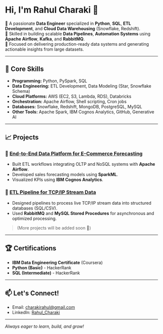 # Hi, I'm Rahul Charaki 👋

🔹 A passionate **Data Engineer** specialized in **Python**, **SQL**, **ETL Development**, and **Cloud Data Warehousing** (Snowflake, Redshift).  
🔹 Skilled in building scalable **Data Pipelines**, **Automation Systems** using **Apache Airflow**, **Kafka**, and **RabbitMQ**.  
🔹 Focused on delivering production-ready data systems and generating actionable insights from large datasets.

---

## 🚀 Core Skills
- **Programming:** Python, PySpark, SQL
- **Data Engineering:** ETL Development, Data Modeling (Star, Snowflake Schema)
- **Cloud Platforms:** AWS (EC2, S3, Lambda, RDS), Databricks
- **Orchestration:** Apache Airflow, Shell scripting, Cron jobs
- **Databases:** Snowflake, Redshift, MongoDB, PostgreSQL, MySQL
- **Other Tools:** Apache Spark, IBM Cognos Analytics, GitHub, Generative AI

---

## 📈 Projects

### 🌟 [End-to-End Data Platform for E-Commerce Forecasting](#)
- Built ETL workflows integrating OLTP and NoSQL systems with **Apache Airflow**.
- Developed sales forecasting models using **SparkML**.
- Visualized KPIs using **IBM Cognos Analytics**.

### 🌟 [ETL Pipeline for TCP/IP Stream Data](#)
- Designed pipelines to process live TCP/IP stream data into structured databases (SQL/CSV).
- Used **RabbitMQ** and **MySQL Stored Procedures** for asynchronous and optimized processing.

> (More projects will be added soon 🚀)

---

## 🏆 Certifications
- **IBM Data Engineering Certificate** (Coursera)
- **Python (Basic)** - HackerRank
- **SQL (Intermediate)** - HackerRank

---

## 📫 Let's Connect!
- Email: charakirahul@gmail.com
- LinkedIn: [Rahul_Charaki](https://www.linkedin.com/in/rahul-charaki-a54406259/)

---
_Always eager to learn, build, and grow!_

